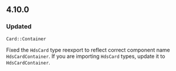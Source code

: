 ## 4.10.0

### Updated

`Card::Container`

Fixed the `HdsCard` type reexport to reflect correct component name `HdsCardContainer`. If you are importing `HdsCard` types, update it to `HdsCardContainer`.

